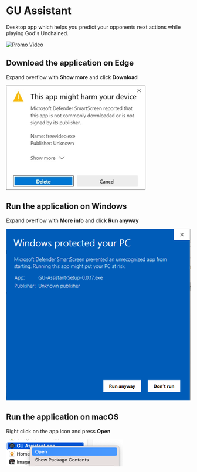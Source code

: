 # GU Assistant
Desktop app which helps you predict your opponents next actions while playing God's Unchained.

[![Promo Video](https://img.youtube.com/vi/noDy0UOS1es/0.jpg)](https://www.youtube.com/watch?v=noDy0UOS1es "Promo Video")

## Download the application on Edge
Expand overflow with **Show more** and click **Download**

![Edge download security prompt](win_edge_smart_defender_download.png)

## Run the application on Windows
Expand overflow with **More info** and click **Run anyway**

![Windows security prompt](win_dev_security.png)

## Run the application on macOS
Right click on the app icon and press **Open**

![Windows security prompt](macos_dev_security.png)


